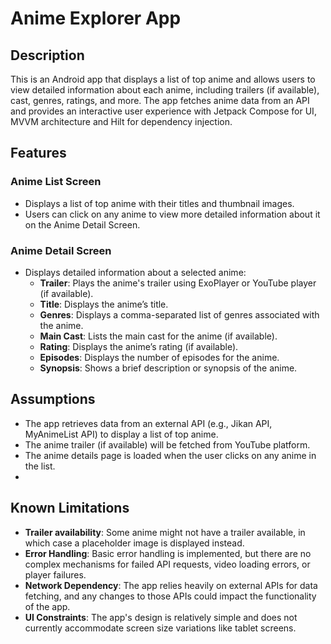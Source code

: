 # Anime Explorer App

## Description

This is an Android app that displays a list of top anime and allows users to view detailed information about each anime, including trailers (if available), cast, genres, ratings, and more.
The app fetches anime data from an API and provides an interactive user experience with Jetpack Compose for UI, MVVM architecture and Hilt for dependency injection.

## Features

### Anime List Screen
- Displays a list of top anime with their titles and thumbnail images.
- Users can click on any anime to view more detailed information about it on the Anime Detail Screen.

### Anime Detail Screen
- Displays detailed information about a selected anime:
  - **Trailer**: Plays the anime's trailer using ExoPlayer or YouTube player (if available).
  - **Title**: Displays the anime’s title.
  - **Genres**: Displays a comma-separated list of genres associated with the anime.
  - **Main Cast**: Lists the main cast for the anime (if available).
  - **Rating**: Displays the anime’s rating (if available).
  - **Episodes**: Displays the number of episodes for the anime.
  - **Synopsis**: Shows a brief description or synopsis of the anime.

## Assumptions

- The app retrieves data from an external API (e.g., Jikan API, MyAnimeList API) to display a list of top anime.
- The anime trailer (if available) will be fetched from YouTube platform.
- The anime details page is loaded when the user clicks on any anime in the list.
- 
## Known Limitations

- **Trailer availability**: Some anime might not have a trailer available, in which case a placeholder image is displayed instead.
- **Error Handling**: Basic error handling is implemented, but there are no complex mechanisms for failed API requests, video loading errors, or player failures.
- **Network Dependency**: The app relies heavily on external APIs for data fetching, and any changes to those APIs could impact the functionality of the app.
- **UI Constraints**: The app's design is relatively simple and does not currently accommodate screen size variations like tablet screens.
